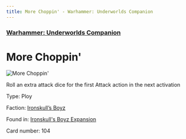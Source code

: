 ```yaml
---
title: More Choppin' - Warhammer: Underworlds Companion
---
```


### [Warhammer: Underworlds Companion](https://guidokessels.github.io/wh-underworlds)

  

# More Choppin'

![More Choppin'](https://warhammerunderworlds.com/wp-content/uploads/sites/6/2017/12/104_ENG-More-Choppin.png)

Roll an extra attack dice for the first Attack action in the next activation

Type: Ploy

Faction: [Ironskull’s Boyz](https://guidokessels.github.io/wh-underworlds/factions/ironskulls-boyz)

Found in: [Ironskull's Boyz Expansion](https://guidokessels.github.io/wh-underworlds/locations/ironskulls-boyz-expansion)

Card number: 104
